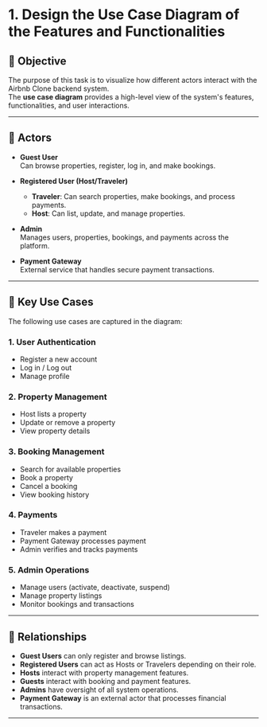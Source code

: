 # 1. Design the Use Case Diagram of the Features and Functionalities

## 📌 Objective
The purpose of this task is to visualize how different actors interact with the Airbnb Clone backend system.  
The **use case diagram** provides a high-level view of the system's features, functionalities, and user interactions.

---

## 👥 Actors
- **Guest User**  
  Can browse properties, register, log in, and make bookings.  

- **Registered User (Host/Traveler)**  
  - **Traveler**: Can search properties, make bookings, and process payments.  
  - **Host**: Can list, update, and manage properties.  

- **Admin**  
  Manages users, properties, bookings, and payments across the platform.  

- **Payment Gateway**  
  External service that handles secure payment transactions.

---

## 🎯 Key Use Cases
The following use cases are captured in the diagram:

### 1. User Authentication
- Register a new account  
- Log in / Log out  
- Manage profile  

### 2. Property Management
- Host lists a property  
- Update or remove a property  
- View property details  

### 3. Booking Management
- Search for available properties  
- Book a property  
- Cancel a booking  
- View booking history  

### 4. Payments
- Traveler makes a payment  
- Payment Gateway processes payment  
- Admin verifies and tracks payments  

### 5. Admin Operations
- Manage users (activate, deactivate, suspend)  
- Manage property listings  
- Monitor bookings and transactions  

---

## 🔗 Relationships
- **Guest Users** can only register and browse listings.  
- **Registered Users** can act as Hosts or Travelers depending on their role.  
- **Hosts** interact with property management features.  
- **Guests** interact with booking and payment features.  
- **Admins** have oversight of all system operations.  
- **Payment Gateway** is an external actor that processes financial transactions.  

---

